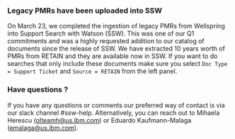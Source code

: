 ### Legacy PMRs have been uploaded into SSW
On March 23, we completed the ingestion of legacy PMRs from Wellspring into Support Search with Watson (SSW). This was one of our Q1 commitments and was a highly requested addition to our catalog of documents since the release of SSW. We have extracted 10 years worth of PMRs from RETAIN and they are available now in SSW. If you want to do searches that only include these documents make sure you select ```Doc Type = Support Ticket``` and ```Source = RETAIN``` from the left panel.

### Have questions ?
If you have any questions or comments our preferred way of contact is via our slack channel #ssw-help. Alternatively, you can reach out to  Mihaela Herescu (olteamh@us.ibm.com) or Eduardo Kaufmann-Malaga (emalaga@us.ibm.com).
